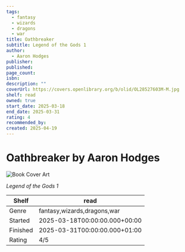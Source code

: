 ```yaml
---
tags:
  - fantasy
  - wizards
  - dragons
  - war
title: Oathbreaker
subtitle: Legend of the Gods 1
author:
  - Aaron Hodges
publisher:
published:
page_count:
isbn:
description: ""
coverUrl: https://covers.openlibrary.org/b/olid/OL28527603M-M.jpg
shelf: read
owned: true
start_date: 2025-03-18
end_date: 2025-03-31
rating: 4
recommended_by:
created: 2025-04-19
---
```


# Oathbreaker by Aaron Hodges

![Book Cover Art](https://covers.openlibrary.org/b/olid/OL28527603M-M.jpg)

_Legend of the Gods 1_

| Shelf | read |
| --- | --- |
| Genre | fantasy,wizards,dragons,war |
| Started | 2025-03-18T00:00:00.000+00:00 |
| Finished | 2025-03-31T00:00:00.000+01:00 |
| Rating | 4/5 |

